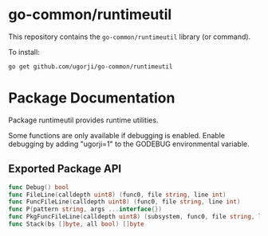 # go-common/runtimeutil

This repository contains the `go-common/runtimeutil` library (or command).

To install:

```
go get github.com/ugorji/go-common/runtimeutil
```

# Package Documentation


Package runtimeutil provides runtime utilities.

Some functions are only available if debugging is enabled. Enable debugging
by adding "ugorji=1" to the GODEBUG environmental variable.

## Exported Package API

```go
func Debug() bool
func FileLine(calldepth uint8) (func0, file string, line int)
func FuncFileLine(calldepth uint8) (func0, file string, line int)
func P(pattern string, args ...interface{})
func PkgFuncFileLine(calldepth uint8) (subsystem, func0, file string, line int)
func Stack(bs []byte, all bool) []byte
```
